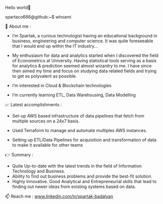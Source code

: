 Hello world👋

spartaco666@github:~$ whoami

:page_with_curl: About me :


- I’m Spartak,
a curious technologist having an educational background in business, engineering and computer science. 
It was quite foreseeable that I would end up within the IT industry...


- My enthusiasm for data and analytics started when I discovered the field of Econometrics at University.
Having statistical tools serving as a basis for analytics & prediction seemed almost wizardry to me.
I have since then aimed my time and focus on studying data related fields and trying to get as polyvalent as possible.

- I’m interested in Cloud & Blockchain technologies
- I’m currently learning ETL, Data Warehousing, Data Modelling 


:chart_with_upwards_trend: Latest accomplishments : 

- Set-up AWS based infrastructure of data pipelines that fetch from multiple sources on a 24x7 basis. 

- Used Terraform to manage and automate multiples AWS instances.

- Setting up ETL/Data Pipelines for acquisition and transformation of data to make it available for other teams

:point_right: Summary :
+ Quite Up-to-date with the latest trends in the field of Information Technology and Business.
+ Ability to find out business problems and provide the best-fit solution.
+ Highly innovative. Good Analytical and Entrepreneurial skills that lead to finding out newer ideas from existing systems based on data.


📫 Reach me :  www.linkedin.com/in/spartak-badalyan


<!---
spartaco666/spartaco666 is a ✨ special ✨ repository because its `README.md` (this file) appears on your GitHub profile.
You can click the Preview link to take a look at your changes.
--->
